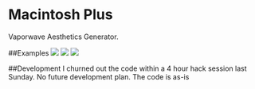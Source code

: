 # Macintosh Plus
Vaporwave Aesthetics Generator.

##Examples
![](http://i.imgur.com/MmA87S9.png)
![](http://i.imgur.com/W58qthD.png)
![](http://i.imgur.com/AnRuSkI.png)

##Development
I churned out the code within a 4 hour hack session last Sunday. No future development plan. The code is as-is

